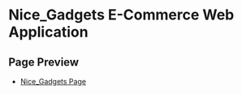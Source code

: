 # Nice_Gadgets E-Commerce Web Application

## Page Preview

- [Nice_Gadgets Page](https://fe-aug22-team-harold.github.io/nice_gadgets_FE/)
